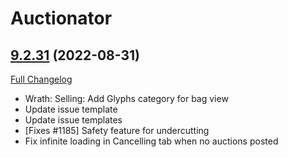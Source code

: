 # Auctionator

## [9.2.31](https://github.com/Auctionator/Auctionator/tree/9.2.31) (2022-08-31)
[Full Changelog](https://github.com/Auctionator/Auctionator/compare/9.2.30...9.2.31) 

- Wrath: Selling: Add Glyphs category for bag view  
- Update issue template  
- Update issue templates  
- [Fixes #1185] Safety feature for undercutting  
- Fix infinite loading in Cancelling tab when no auctions posted  
